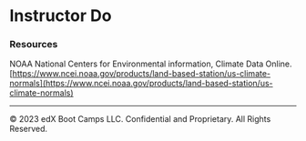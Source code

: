 # Instructor Do

### Resources

NOAA National Centers for Environmental information, Climate Data Online. [https://www.ncei.noaa.gov/products/land-based-station/us-climate-normals](https://www.ncei.noaa.gov/products/land-based-station/us-climate-normals)

---

© 2023 edX Boot Camps LLC. Confidential and Proprietary. All Rights Reserved.
